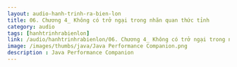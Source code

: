 ```yaml
---
layout: audio-hanh-trinh-ra-bien-lon
title: 06. Chương 4_ Không có trở ngại trong nhãn quan thức tỉnh
category: audio
tags: [hanhtrinhrabienlon]
link: /audio/hanhtrinhrabienlon/06. Chương 4_ Không có trở ngại trong nhản quan thức tỉnh.mp3 
image: /images/thumbs/java/Java Performance Companion.png
description : Java Performance Companion 
---
```












